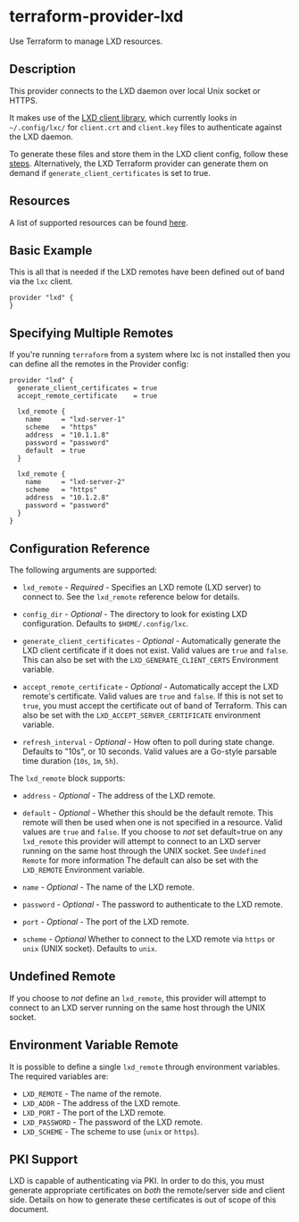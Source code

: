 # terraform-provider-lxd

Use Terraform to manage LXD resources.

## Description

This provider connects to the LXD daemon over local Unix socket or HTTPS.

It makes use of the [LXD client library](http://github.com/lxc/lxd), which
currently looks in `~/.config/lxc/` for `client.crt` and `client.key` files to
authenticate against the LXD daemon.

To generate these files and store them in the LXD client config, follow these
[steps](https://linuxcontainers.org/lxd/getting-started-cli/#multiple-hosts).
Alternatively, the LXD Terraform provider can generate them on demand if
`generate_client_certificates` is set to true.

## Resources

A list of supported resources can be found [here](resources).

## Basic Example

This is all that is needed if the LXD remotes have been defined out of band via
the `lxc` client.

```hcl
provider "lxd" {
}
```

## Specifying Multiple Remotes

If you're running `terraform` from a system where lxc is not installed then you
can define all the remotes in the Provider config:

```hcl
provider "lxd" {
  generate_client_certificates = true
  accept_remote_certificate    = true

  lxd_remote {
    name     = "lxd-server-1"
    scheme   = "https"
    address  = "10.1.1.8"
    password = "password"
    default  = true
  }

  lxd_remote {
    name     = "lxd-server-2"
    scheme   = "https"
    address  = "10.1.2.8"
    password = "password"
  }
}
```

## Configuration Reference

The following arguments are supported:

* `lxd_remote` - *Required* - Specifies an LXD remote (LXD server) to connect
	to. See the `lxd_remote` reference below for details.

* `config_dir` - *Optional* - The directory to look for existing LXD
	configuration. Defaults to `$HOME/.config/lxc`.

* `generate_client_certificates` - *Optional* - Automatically generate the LXD
	client certificate if it does not exist. Valid values are `true` and `false`.
	This can also be set with the `LXD_GENERATE_CLIENT_CERTS` Environment
	variable.

* `accept_remote_certificate` - *Optional* - Automatically accept the LXD
	remote's certificate. Valid values are `true` and `false`. If this is not set
	to `true`, you must accept the certificate out of band of Terraform. This can
	also be set with the `LXD_ACCEPT_SERVER_CERTIFICATE` environment variable.

* `refresh_interval` - *Optional* - How often to poll during state change.
	Defaults to "10s", or 10 seconds. Valid values are a Go-style parsable time
	duration (`10s`, `1m`, `5h`).

The `lxd_remote` block supports:

* `address` - *Optional* - The address of the LXD remote.

* `default` - *Optional* - Whether this should be the default remote. This
	remote will then be used when one is not specified in a resource. Valid
	values are `true` and `false`.
  If you choose to _not_ set default=true on any `lxd_remote` this provider
  will attempt to connect to an LXD server running on the same host through
  the UNIX socket. See `Undefined Remote` for more information
  The default can also be set with the `LXD_REMOTE` Environment variable.

* `name` - *Optional* - The name of the LXD remote.

* `password` - *Optional* - The password to authenticate to the LXD remote.

* `port` - *Optional* - The port of the LXD remote.

* `scheme` - *Optional* Whether to connect to the LXD remote via `https` or
	`unix` (UNIX socket). Defaults to `unix`.

## Undefined Remote

If you choose to _not_ define an `lxd_remote`, this provider will attempt
to connect to an LXD server running on the same host through the UNIX
socket.

## Environment Variable Remote

It is possible to define a single `lxd_remote` through environment variables.
The required variables are:

* `LXD_REMOTE` - The name of the remote.
* `LXD_ADDR` - The address of the LXD remote.
* `LXD_PORT` - The port of the LXD remote.
* `LXD_PASSWORD` - The password of the LXD remote.
* `LXD_SCHEME` - The scheme to use (`unix` or `https`).

## PKI Support

LXD is capable of authenticating via PKI. In order to do this, you must
generate appropriate certificates on _both_ the remote/server side and client
side. Details on how to generate these certificates is out of scope of this
document.
